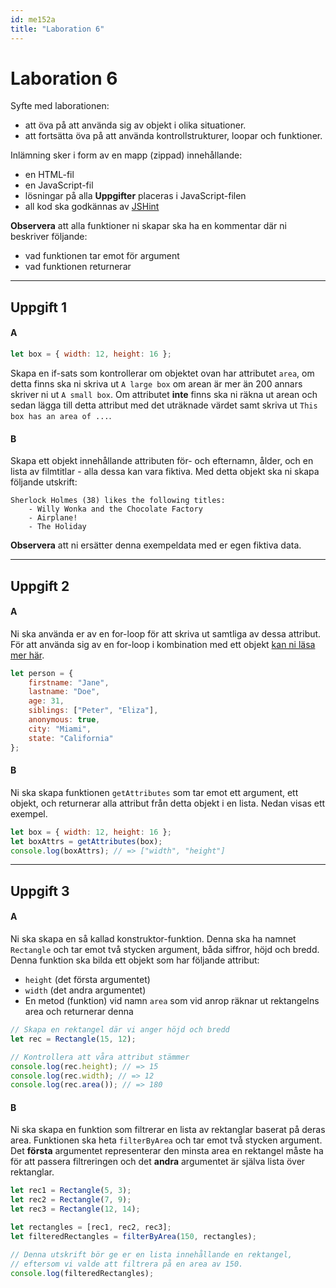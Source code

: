 ```yaml
---
id: me152a
title: "Laboration 6"
---
```


# Laboration 6

Syfte med laborationen:

* att öva på att använda sig av objekt i olika situationer.
* att fortsätta öva på att använda kontrollstrukturer, loopar och funktioner.

Inlämning sker i form av en mapp (zippad) innehållande:

* en HTML-fil
* en JavaScript-fil
* lösningar på alla **Uppgifter** placeras i JavaScript-filen
* all kod ska godkännas av [JSHint](http://jshint.com/)

**Observera** att alla funktioner ni skapar ska ha en kommentar där ni beskriver följande:

* vad funktionen tar emot för argument
* vad funktionen returnerar

---

## Uppgift 1

#### A

``` js
let box = { width: 12, height: 16 };
```

Skapa en if-sats som kontrollerar om objektet ovan har attributet `area`, om detta finns ska ni skriva ut `A large box` om arean är mer än 200 annars skriver ni ut `A small box`. Om attributet **inte** finns ska ni räkna ut arean och sedan lägga till detta attribut med det uträknade värdet samt skriva ut `This box has an area of ...`.

#### B

Skapa ett objekt innehållande attributen för- och efternamn, ålder, och en lista av filmtitlar - alla dessa kan vara fiktiva. Med detta objekt ska ni skapa följande utskrift:

```
Sherlock Holmes (38) likes the following titles:
    - Willy Wonka and the Chocolate Factory
    - Airplane!
    - The Holiday
```

**Observera** att ni ersätter denna exempeldata med er egen fiktiva data.

---

## Uppgift 2

#### A

Ni ska använda er av en for-loop för att skriva ut samtliga av dessa attribut. För att använda sig av en for-loop i kombination med ett objekt [kan ni läsa mer här](https://developer.mozilla.org/en-US/docs/Web/JavaScript/Reference/Statements/for...in).

``` js
let person = {
    firstname: "Jane",
    lastname: "Doe",
    age: 31,
    siblings: ["Peter", "Eliza"],
    anonymous: true,
    city: "Miami",
    state: "California"
};
```

#### B

Ni ska skapa funktionen `getAttributes` som tar emot ett argument, ett objekt, och returnerar alla attribut från detta objekt i en lista. Nedan visas ett exempel.

``` js
let box = { width: 12, height: 16 };
let boxAttrs = getAttributes(box);
console.log(boxAttrs); // => ["width", "height"]
```

---

## Uppgift 3

#### A

Ni ska skapa en så kallad konstruktor-funktion. Denna ska ha namnet `Rectangle` och tar emot två stycken argument, båda siffror, höjd och bredd. Denna funktion ska bilda ett objekt som har följande attribut:

* `height` (det första argumentet)
* `width` (det andra argumentet)
* En metod (funktion) vid namn `area` som vid anrop räknar ut rektangelns area och returnerar denna

``` js
// Skapa en rektangel där vi anger höjd och bredd
let rec = Rectangle(15, 12);

// Kontrollera att våra attribut stämmer
console.log(rec.height); // => 15
console.log(rec.width); // => 12
console.log(rec.area()); // => 180
```

#### B

Ni ska skapa en funktion som filtrerar en lista av rektanglar baserat på deras area. Funktionen ska heta `filterByArea` och tar emot två stycken argument. Det **första** argumentet representerar den minsta area en rektangel måste ha för att passera filtreringen och det **andra** argumentet är själva lista över rektanglar.

``` js
let rec1 = Rectangle(5, 3);
let rec2 = Rectangle(7, 9);
let rec3 = Rectangle(12, 14);

let rectangles = [rec1, rec2, rec3];
let filteredRectangles = filterByArea(150, rectangles);

// Denna utskrift bör ge er en lista innehållande en rektangel,
// eftersom vi valde att filtrera på en area av 150.
console.log(filteredRectangles);
```
